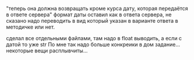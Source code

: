 "теперь она должна возвращать кроме курса дату, которая передаётся в ответе сервера" формат даты оставил как в ответа сервера, не сказано надо переводить в вид который указан в варианте ответа в методичке или нет.

сделал все отдельными файлами, там надо в float выводить, а если с датой то уже str
По мне так надо больше конкреики в дом задание... некоторые вещи расплывчиты... 
